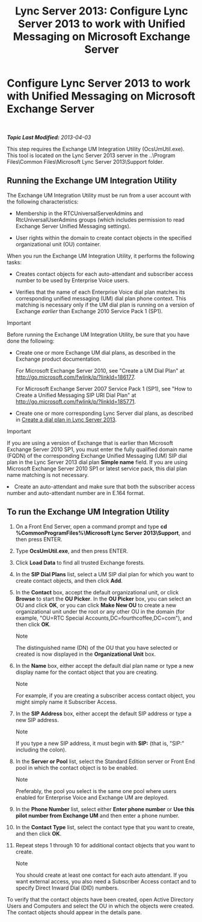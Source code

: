 ﻿---
title: 'Lync Server 2013: Configure Lync Server 2013 to work with Unified Messaging on Microsoft Exchange Server'
TOCTitle: Configure Lync Server 2013 to work with Unified Messaging on Microsoft Exchange Server
ms:assetid: 1098ae4d-f57f-44f3-804e-39889d9fc14e
ms:mtpsurl: https://technet.microsoft.com/en-us/library/Gg398193(v=OCS.15)
ms:contentKeyID: 48183430
ms.date: 07/23/2014
mtps_version: v=OCS.15
---

<div data-xmlns="http://www.w3.org/1999/xhtml">

<div class="topic" data-xmlns="http://www.w3.org/1999/xhtml" data-msxsl="urn:schemas-microsoft-com:xslt" data-cs="http://msdn.microsoft.com/en-us/">

<div data-asp="http://msdn2.microsoft.com/asp">

# Configure Lync Server 2013 to work with Unified Messaging on Microsoft Exchange Server

</div>

<div id="mainSection">

<div id="mainBody">

<span> </span>

_**Topic Last Modified:** 2013-04-03_

This step requires the Exchange UM Integration Utility (OcsUmUtil.exe). This tool is located on the Lync Server 2013 server in the ..\\Program Files\\Common Files\\Microsoft Lync Server 2013\\Support folder.

<div>

## Running the Exchange UM Integration Utility

The Exchange UM Integration Utility must be run from a user account with the following characteristics:

  - Membership in the RTCUniversalServerAdmins and RtcUniversalUserAdmins groups (which includes permission to read Exchange Server Unified Messaging settings).

  - User rights within the domain to create contact objects in the specified organizational unit (OU) container.

When you run the Exchange UM Integration Utility, it performs the following tasks:

  - Creates contact objects for each auto-attendant and subscriber access number to be used by Enterprise Voice users.

  - Verifies that the name of each Enterprise Voice dial plan matches its corresponding unified messaging (UM) dial plan phone context. This matching is necessary only if the UM dial plan is running on a version of Exchange *earlier* than Exchange 2010 Service Pack 1 (SP1).

> [!IMPORTANT]  
> Before running the Exchange UM Integration Utility, be sure that you have done the following:
> <ul>
> <li><p>Create one or more Exchange UM dial plans, as described in the Exchange product documentation.</p>
> <p>For Microsoft Exchange Server 2010, see &quot;Create a UM Dial Plan&quot; at <a href="http://go.microsoft.com/fwlink/p/?linkid=186177">http://go.microsoft.com/fwlink/p/?linkId=186177</a>.</p>
> <p>For Microsoft Exchange Server 2007 Service Pack 1 (SP1), see &quot;How to Create a Unified Messaging SIP URI Dial Plan&quot; at <a href="http://go.microsoft.com/fwlink/p/?linkid=185771">http://go.microsoft.com/fwlink/p/?linkId=185771</a>.</p></li>
> <li><p>Create one or more corresponding Lync Server dial plans, as described in <a href="lync-server-2013-create-a-dial-plan.md">Create a dial plan in Lync Server 2013</a>.</p>

> [!IMPORTANT]  
> If you are using a version of Exchange that is earlier than Microsoft Exchange Server 2010 SP1, you must enter the fully qualified domain name (FQDN) of the corresponding Exchange Unified Messaging (UM) SIP dial plan in the Lync Server 2013 dial plan <STRONG>Simple name</STRONG> field. If you are using Microsoft Exchange Server 2010 SP1 or latest service pack, this dial plan name matching is not necessary.</li>
> <li>Create an auto-attendant and make sure that both the subscriber access number and auto-attendant number are in E.164 format.</li>
</ul></td>

<div>

## To run the Exchange UM Integration Utility

1.  On a Front End Server, open a command prompt and type **cd %CommonProgramFiles%\\Microsoft Lync Server 2013\\Support**, and then press ENTER.

2.  Type **OcsUmUtil.exe**, and then press ENTER.

3.  Click **Load Data** to find all trusted Exchange forests.

4.  In the **SIP Dial Plans** list, select a UM SIP dial plan for which you want to create contact objects, and then click **Add**.

5.  In the **Contact** box, accept the default organizational unit, or click **Browse** to start the **OU Picker**. In the **OU Picker** box, you can select an OU and click **OK**, or you can click **Make New OU** to create a new organizational unit under the root or any other OU in the domain (for example, "OU=RTC Special Accounts,DC=fourthcoffee,DC=com"), and then click **OK**.
    
    <div class="alert">
    

    > [!NOTE]  
    > The distinguished name (DN) of the OU that you have selected or created is now displayed in the <STRONG>Organizational Unit</STRONG> box.

    
    </div>

6.  In the **Name** box, either accept the default dial plan name or type a new display name for the contact object that you are creating.
    
    <div class="alert">
    

    > [!NOTE]  
    > For example, if you are creating a subscriber access contact object, you might simply name it Subscriber Access.

    
    </div>

7.  In the **SIP Address** box, either accept the default SIP address or type a new SIP address.
    
    <div class="alert">
    

    > [!NOTE]  
    > If you type a new SIP address, it must begin with <STRONG>SIP:</STRONG> (that is, "SIP:" including the colon).

    
    </div>

8.  In the **Server or Pool** list, select the Standard Edition server or Front End pool in which the contact object is to be enabled.
    
    <div class="alert">
    

    > [!NOTE]  
    > Preferably, the pool you select is the same one pool where users enabled for Enterprise Voice and Exchange UM are deployed.

    
    </div>

9.  In the **Phone Number** list, select either **Enter phone number** or **Use this pilot number from Exchange UM** and then enter a phone number.

10. In the **Contact Type** list, select the contact type that you want to create, and then click **OK**.

11. Repeat steps 1 through 10 for additional contact objects that you want to create.
    
    <div class="alert">
    

    > [!NOTE]  
    > You should create at least one contact for each auto attendant. If you want external access, you also need a Subscriber Access contact and to specify Direct Inward Dial (DID) numbers.

    
    </div>

</div>

To verify that the contact objects have been created, open Active Directory Users and Computers and select the OU in which the objects were created. The contact objects should appear in the details pane.

</div>

</div>

<span> </span>

</div>

</div>

</div>

